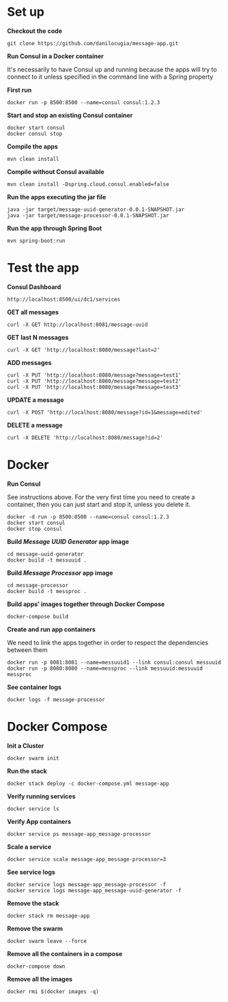 # Set up
**Checkout the code**

`git clone https://github.com/danilocugia/message-app.git`

**Run Consul in a Docker container**

It's necessarily to have Consul up and running because the apps will try to connect to it unless specified in the command line with a Spring property

**First run**

`docker run -p 8500:8500 --name=consul consul:1.2.3`

**Start and stop an existing Consul container**

```
docker start consul
docker consul stop
```

**Compile the apps**

`mvn clean install`

**Compile without Consul available**
 
`mvn clean install -Dspring.cloud.consul.enabled=false`

**Run the apps executing the jar file**

```
java -jar target/message-uuid-generator-0.0.1-SNAPSHOT.jar
java -jar target/message-processor-0.0.1-SNAPSHOT.jar
```

**Run the app through Spring Boot**

`mvn spring-boot:run`

# Test the app
**Consul Dashboard**

`http://localhost:8500/ui/dc1/services`

**GET all messages**

`curl -X GET http://localhost:8081/message-uuid`

**GET last N messages**

`curl -X GET 'http://localhost:8080/message?last=2'`

**ADD messages**
```
curl -X PUT 'http://localhost:8080/message?message=test1'
curl -X PUT 'http://localhost:8080/message?message=test2'
curl -X PUT 'http://localhost:8080/message?message=test3'
```

**UPDATE a message**

`curl -X POST 'http://localhost:8080/message?id=1&message=edited'`

**DELETE a message**

`curl -X DELETE 'http://localhost:8080/message?id=2'`

# Docker
**Run Consul**

See instructions above. For the very first time you need to create a container, then you can just start and stop it, unless you delete it.

```
docker -d run -p 8500:8500 --name=consul consul:1.2.3
docker start consul
docker stop consul
```

**Build *Message UUID Generator* app image**

```
cd message-uuid-generator
docker build -t messuuid .
```

**Build *Message Processor* app image**

```
cd message-processor
docker build -t messproc .
```

**Build apps' images together through Docker Compose**

`docker-compose build`

**Create and run app containers**

We need to link the apps together in order to respect the dependencies between them

```
docker run -p 8081:8081 --name=messuuid1 --link consul:consul messuuid
docker run -p 8080:8080 --name=messproc --link messuuid:messuuid messproc
```

**See container logs**

`docker logs -f message-processor`

# Docker Compose
**Init a Cluster**

`docker swarm init`

**Run the stack**

`docker stack deploy -c docker-compose.yml message-app`

**Verify running services**

`docker service ls`

**Verify App containers**

`docker service ps message-app_message-processor`

**Scale a service**

`docker service scale message-app_message-processor=3`

**See service logs**

```
docker service logs message-app_message-processor -f
docker service logs message-app_message-uuid-generator -f
```

**Remove the stack**

`docker stack rm message-app`

**Remove the swarm**

`docker swarm leave --force`

**Remove all the containers in a compose**

`docker-compose down`

**Remove all the images**

`docker rmi $(docker images -q)`

